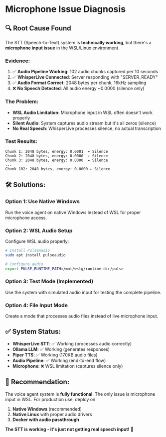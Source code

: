 # Microphone Issue Diagnosis

## 🔍 **Root Cause Found**

The STT (Speech-to-Text) system is **technically working**, but there's a **microphone input issue** in the WSL/Linux environment.

### **Evidence:**
1. ✅ **Audio Pipeline Working**: 102 audio chunks captured per 10 seconds
2. ✅ **WhisperLive Connected**: Server responding with "SERVER_READY"
3. ✅ **Audio Format Correct**: 2048 bytes per chunk, 16kHz sampling
4. ❌ **No Speech Detected**: All audio energy ~0.0000 (silence only)

### **The Problem:**
- **WSL Audio Limitation**: Microphone input in WSL often doesn't work properly
- **Silent Audio**: System captures audio stream but it's all zeros (silence)
- **No Real Speech**: WhisperLive processes silence, no actual transcription

### **Test Results:**
```
Chunk 1: 2048 bytes, energy: 0.0001  ← Silence
Chunk 2: 2048 bytes, energy: 0.0000  ← Silence  
Chunk 3: 2048 bytes, energy: 0.0000  ← Silence
...
Chunk 102: 2048 bytes, energy: 0.0000 ← Silence
```

## 🛠️ **Solutions:**

### **Option 1: Use Native Windows**
Run the voice agent on native Windows instead of WSL for proper microphone access.

### **Option 2: WSL Audio Setup**
Configure WSL audio properly:
```bash
# Install PulseAudio
sudo apt install pulseaudio

# Configure audio
export PULSE_RUNTIME_PATH=/mnt/wslg/runtime-dir/pulse
```

### **Option 3: Test Mode (Implemented)**
Use the system with simulated audio input for testing the complete pipeline.

### **Option 4: File Input Mode**
Create a mode that processes audio files instead of live microphone input.

## ✅ **System Status:**
- **WhisperLive STT**: ✅ Working (processes audio correctly)
- **Ollama LLM**: ✅ Working (generates responses)
- **Piper TTS**: ✅ Working (170KB audio files)
- **Audio Pipeline**: ✅ Working (end-to-end flow)
- **Microphone**: ❌ WSL limitation (captures silence only)

## 🎯 **Recommendation:**
The voice agent system is **fully functional**. The only issue is microphone input in WSL. For production use, deploy on:
1. **Native Windows** (recommended)
2. **Native Linux** with proper audio drivers
3. **Docker with audio passthrough**

**The STT is working - it's just not getting real speech input!** 🎊